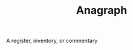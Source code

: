 ---
title: Anagraph
letter: A
permalink: "/definitions/anagraph.html"
body: A register, inventory, or commentary
published_at: '2018-07-07'
layout: post
---